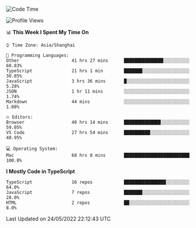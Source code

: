 <!--START_SECTION:waka-->
![Code Time](http://img.shields.io/badge/Code%20Time-0%20secs-blue)

![Profile Views](http://img.shields.io/badge/Profile%20Views-0-blue)

📊 **This Week I Spent My Time On** 

```text
⌚︎ Time Zone: Asia/Shanghai

💬 Programming Languages: 
Other                    41 hrs 27 mins      ███████████████░░░░░░░░░░   60.83% 
TypeScript               21 hrs 1 min        ███████░░░░░░░░░░░░░░░░░░   30.85% 
JavaScript               3 hrs 36 mins       █░░░░░░░░░░░░░░░░░░░░░░░░   5.28% 
JSON                     1 hr 11 mins        ░░░░░░░░░░░░░░░░░░░░░░░░░   1.74% 
Markdown                 44 mins             ░░░░░░░░░░░░░░░░░░░░░░░░░   1.08%

🔥 Editors: 
Browser                  40 hrs 14 mins      ██████████████░░░░░░░░░░░   59.05% 
VS Code                  27 hrs 54 mins      ██████████░░░░░░░░░░░░░░░   40.95%

💻 Operating System: 
Mac                      68 hrs 8 mins       █████████████████████████   100.0%

```

**I Mostly Code in TypeScript** 

```text
TypeScript               16 repos            ████████████████░░░░░░░░░   64.0% 
JavaScript               7 repos             ███████░░░░░░░░░░░░░░░░░░   28.0% 
HTML                     2 repos             ██░░░░░░░░░░░░░░░░░░░░░░░   8.0%

```



 Last Updated on 24/05/2022 22:12:43 UTC
<!--END_SECTION:waka-->
